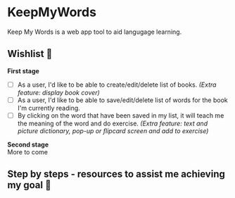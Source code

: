 # KeepMyWords

Keep My Words is a web app tool to aid langugage learning.   

## Wishlist :star2:
**First stage**
- [ ] As a user, I'd like to be able to create/edit/delete list of books. *(Extra feature: display book cover)*
- [ ] As a user, I'd like to be able to save/edit/delete list of words for the book I'm currently reading. 
- [ ] By clicking on the word that have been saved in my list, it will teach me the meaning of the word and do exercise. *(Extra feature: text and picture dictionary, pop-up or flipcard screen and add to exercise)*

**Second stage**  
More to come

## Step by steps - resources to assist me achieving my goal :eyes:
